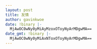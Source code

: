 ```yaml
---
layout: post
title: 友情
author: gavinkwoe
date: !binary |-
  MjAwOC0wNy0yMiAyMzoxOToyNyArMDgwMA==
date_gmt: !binary |-
  MjAwOC0wNy0yMiAxNToxOToyNyArMDgwMA==
---
```

<a href="http://tu.6.cn/pic/show/id/189427"><img src="http://i3.6.cn/cvbnm/ae/26/0c/d8619aa8b0069a2f3570105cf68a062f.jpg" alt="" /></a>
